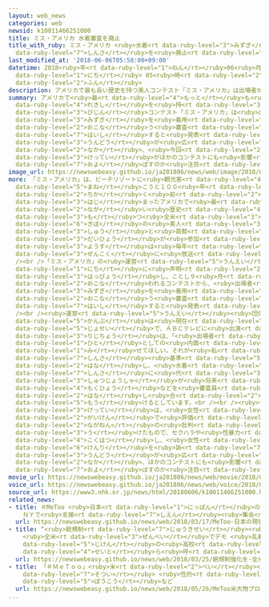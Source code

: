 ```yaml
---
layout: web_news
categories: web
newsid: k10011466251000
title: ミス・アメリカ 水着審査を廃止
title_with_ruby: ミス・アメリカ <ruby>水着<rt data-ruby-level="3">みずぎ</rt></ruby><ruby>審査<rt
  data-ruby-level="7">しんさ</rt></ruby>を<ruby>廃止<rt data-ruby-level="7">はいし</rt></ruby>
last_modified_at: '2018-06-06T05:58:00+09:00'
datetime: 2018<ruby>年<rt data-ruby-level="1">ねん</rt></ruby>06<ruby>月<rt data-ruby-level="1">がつ</rt></ruby>06<ruby>日<rt
  data-ruby-level="1">にち</rt></ruby> 05<ruby>時<rt data-ruby-level="2">じ</rt></ruby>58<ruby>分<rt
  data-ruby-level="2">ふん</rt></ruby>
description: アメリカで最も長い歴史を持つ美人コンテスト「ミス・アメリカ」は出場者が水着を着用して行う審査を廃止すると発表しました。「＃ＭｅＴｏｏ」の運動が広がる中、今回の決定がほかのコンテストにも影響を及ぼすのか注目されています。
summary: アメリカで<ruby>最<rt data-ruby-level="4">もっと</rt></ruby>も<ruby>長<rt data-ruby-level="2">なが</rt></ruby>い<ruby>歴史<rt
  data-ruby-level="4">れきし</rt></ruby>を<ruby>持<rt data-ruby-level="3">も</rt></ruby>つ<ruby>美人<rt
  data-ruby-level="3">びじん</rt></ruby>コンテスト「ミス・アメリカ」は<ruby>出場者<rt data-ruby-level="3">しゅつじょうしゃ</rt></ruby>が<ruby>水着<rt
  data-ruby-level="3">みずぎ</rt></ruby>を<ruby>着用<rt data-ruby-level="3">ちゃくよう</rt></ruby>して<ruby>行<rt
  data-ruby-level="2">おこな</rt></ruby>う<ruby>審査<rt data-ruby-level="7">しんさ</rt></ruby>を<ruby>廃止<rt
  data-ruby-level="7">はいし</rt></ruby>すると<ruby>発表<rt data-ruby-level="3">はっぴょう</rt></ruby>しました。「＃ＭｅＴｏｏ」の<ruby>運動<rt
  data-ruby-level="3">うんどう</rt></ruby>が<ruby>広<rt data-ruby-level="2">ひろ</rt></ruby>がる<ruby>中<rt
  data-ruby-level="2">なか</rt></ruby>、<ruby>今回<rt data-ruby-level="2">こんかい</rt></ruby>の<ruby>決定<rt
  data-ruby-level="3">けってい</rt></ruby>がほかのコンテストにも<ruby>影響<rt data-ruby-level="7">えいきょう</rt></ruby>を<ruby>及<rt
  data-ruby-level="7">およ</rt></ruby>ぼすのか<ruby>注目<rt data-ruby-level="3">ちゅうもく</rt></ruby>されています。
image_url: https://newswebeasy.github.io/ja201806/news/web/image/2018/06/06/K10011466251_1806061117_1806061128_01_03.jpg
more: 「ミス・アメリカ」は、ビーチリゾートに<ruby>観光客<rt data-ruby-level="4">かんこうきゃく</rt></ruby>を<ruby>招<rt
  data-ruby-level="5">まね</rt></ruby>こうと１００<ruby>年<rt data-ruby-level="1">ねん</rt></ruby><ruby>近<rt
  data-ruby-level="2">ちか</rt></ruby>く<ruby>前<rt data-ruby-level="2">まえ</rt></ruby>に<ruby>始<rt
  data-ruby-level="3">はじ</rt></ruby>まったアメリカで<ruby>最<rt data-ruby-level="4">もっと</rt></ruby>も<ruby>長<rt
  data-ruby-level="2">なが</rt></ruby>い<ruby>歴史<rt data-ruby-level="4">れきし</rt></ruby>を<ruby>持<rt
  data-ruby-level="3">も</rt></ruby>つ<ruby>全米<rt data-ruby-level="3">ぜんべい</rt></ruby><ruby>規模<rt
  data-ruby-level="6">きぼ</rt></ruby>の<ruby>美人<rt data-ruby-level="3">びじん</rt></ruby>コンテストです。５０の<ruby>州<rt
  data-ruby-level="3">しゅう</rt></ruby>と<ruby>首都<rt data-ruby-level="3">しゅと</rt></ruby>ワシントンの<ruby>代表<rt
  data-ruby-level="3">だいひょう</rt></ruby>が<ruby>参加<rt data-ruby-level="4">さんか</rt></ruby>し、その<ruby>様子<rt
  data-ruby-level="3">ようす</rt></ruby>は<ruby>毎年<rt data-ruby-level="2">まいとし</rt></ruby>、<ruby>全国<rt
  data-ruby-level="3">ぜんこく</rt></ruby>に<ruby>放送<rt data-ruby-level="3">ほうそう</rt></ruby>されています。<br
  /><br />「ミス・アメリカ」の<ruby>運営<rt data-ruby-level="5">うんえい</rt></ruby><ruby>団体<rt data-ruby-level="5">だんたい</rt></ruby>は５<ruby>日<rt
  data-ruby-level="1">にち</rt></ruby>に<ruby>声明<rt data-ruby-level="2">せいめい</rt></ruby>を<ruby>発表<rt
  data-ruby-level="3">はっぴょう</rt></ruby>し、ことし９<ruby>月<rt data-ruby-level="1">がつ</rt></ruby>に<ruby>行<rt
  data-ruby-level="2">おこな</rt></ruby>われるコンテストから、<ruby>出場者<rt data-ruby-level="3">しゅつじょうしゃ</rt></ruby>が<ruby>水着<rt
  data-ruby-level="3">みずぎ</rt></ruby>を<ruby>着用<rt data-ruby-level="3">ちゃくよう</rt></ruby>して<ruby>行<rt
  data-ruby-level="2">おこな</rt></ruby>う<ruby>審査<rt data-ruby-level="7">しんさ</rt></ruby>を<ruby>廃止<rt
  data-ruby-level="7">はいし</rt></ruby>すると<ruby>発表<rt data-ruby-level="3">はっぴょう</rt></ruby>しました。<br
  /><br /><ruby>運営<rt data-ruby-level="5">うんえい</rt></ruby><ruby>団体<rt data-ruby-level="5">だんたい</rt></ruby>の<ruby>幹部<rt
  data-ruby-level="5">かんぶ</rt></ruby>は<ruby>現在<rt data-ruby-level="5">げんざい</rt></ruby>ほとんどが<ruby>女性<rt
  data-ruby-level="5">じょせい</rt></ruby>で、ＡＢＣテレビに<ruby>出演<rt data-ruby-level="5">しゅつえん</rt></ruby>したカールソン<ruby>理事長<rt
  data-ruby-level="3">りじちょう</rt></ruby>は、「<ruby>出場者<rt data-ruby-level="3">しゅつじょうしゃ</rt></ruby>には<ruby>人<rt
  data-ruby-level="1">ひと</rt></ruby>としての<ruby>内面<rt data-ruby-level="3">ないめん</rt></ruby>を<ruby>見<rt
  data-ruby-level="1">み</rt></ruby>せてほしい。それが<ruby>私<rt data-ruby-level="8">わたし</rt></ruby>たちの<ruby>審査<rt
  data-ruby-level="7">しんさ</rt></ruby><ruby>基準<rt data-ruby-level="5">きじゅん</rt></ruby>だ」と<ruby>話<rt
  data-ruby-level="2">はな</rt></ruby>し、<ruby>水着<rt data-ruby-level="3">みずぎ</rt></ruby><ruby>審査<rt
  data-ruby-level="7">しんさ</rt></ruby>に<ruby>代<rt data-ruby-level="3">か</rt></ruby>わって<ruby>出場者<rt
  data-ruby-level="3">しゅつじょうしゃ</rt></ruby>が<ruby>将来<rt data-ruby-level="6">しょうらい</rt></ruby>の<ruby>目標<rt
  data-ruby-level="4">もくひょう</rt></ruby>などを<ruby>審査員<rt data-ruby-level="7">しんさいん</rt></ruby>と<ruby>話<rt
  data-ruby-level="2">はな</rt></ruby>し<ruby>合<rt data-ruby-level="2">あ</rt></ruby>うセッションを<ruby>設<rt
  data-ruby-level="5">もう</rt></ruby>けるとしています。<br /><br /><ruby>今回<rt data-ruby-level="2">こんかい</rt></ruby>の<ruby>決定<rt
  data-ruby-level="3">けってい</rt></ruby>は、<ruby>女性<rt data-ruby-level="5">じょせい</rt></ruby>を<ruby>外見<rt
  data-ruby-level="2">がいけん</rt></ruby>で<ruby>評価<rt data-ruby-level="5">ひょうか</rt></ruby>すべきではないなどとする<ruby>長年<rt
  data-ruby-level="2">ながねん</rt></ruby>の<ruby>批判<rt data-ruby-level="6">ひはん</rt></ruby>を<ruby>受<rt
  data-ruby-level="3">う</rt></ruby>けたもので、セクハラや<ruby>性暴力<rt data-ruby-level="5">せいぼうりょく</rt></ruby>を<ruby>告発<rt
  data-ruby-level="4">こくはつ</rt></ruby>し、<ruby>女性<rt data-ruby-level="5">じょせい</rt></ruby>の<ruby>権利<rt
  data-ruby-level="6">けんり</rt></ruby>を<ruby>訴<rt data-ruby-level="7">うった</rt></ruby>える「＃ＭｅＴｏｏ」の<ruby>運動<rt
  data-ruby-level="3">うんどう</rt></ruby>が<ruby>広<rt data-ruby-level="2">ひろ</rt></ruby>がる<ruby>中<rt
  data-ruby-level="2">なか</rt></ruby>、ほかのコンテストにも<ruby>影響<rt data-ruby-level="7">えいきょう</rt></ruby>を<ruby>及<rt
  data-ruby-level="7">およ</rt></ruby>ぼすのか<ruby>注目<rt data-ruby-level="3">ちゅうもく</rt></ruby>されています。
movie_url: https://newswebeasy.github.io/ja201806/news/web/movie/2018/06/06/k10011466251_201806061117_201806061127.mp4
voice_url: https://newswebeasy.github.io/ja201806/news/web/voice/2018/06/06/k10011466251_201806061117_201806061127.mp3
source_url: https://www3.nhk.or.jp/news/html/20180606/k10011466251000.html
related_news:
- title: ＃MeToo <ruby>日本<rt data-ruby-level="1">にっぽん</rt></ruby>の<ruby>現状<rt data-ruby-level="5">げんじょう</rt></ruby>は？
    ＮＹで<ruby>支援<rt data-ruby-level="7">しえん</rt></ruby><ruby>集会<rt data-ruby-level="3">しゅうかい</rt></ruby>
  url: https://newswebeasy.github.io/news/web/2018/03/17/MeToo-日本の現状は-NYで支援集会
- title: “<ruby>銃規制<rt data-ruby-level="7">じゅうきせい</rt></ruby><ruby>強化<rt data-ruby-level="3">きょうか</rt></ruby>を”
    <ruby>全米<rt data-ruby-level="3">ぜんべい</rt></ruby>でデモ <ruby>乱射<rt data-ruby-level="6">らんしゃ</rt></ruby><ruby>事件<rt
    data-ruby-level="5">じけん</rt></ruby>の<ruby>高校<rt data-ruby-level="2">こうこう</rt></ruby>の<ruby>生徒<rt
    data-ruby-level="4">せいと</rt></ruby>ら<ruby>呼<rt data-ruby-level="6">よ</rt></ruby>びかけ
  url: https://newswebeasy.github.io/news/web/2018/03/25/銃規制強化を-全米でデモ-乱射事件の高校の生徒ら呼びかけ
- title: 「＃ＭｅＴｏｏ」<ruby>米<rt data-ruby-level="2">べい</rt></ruby><ruby>大物<rt data-ruby-level="3">だいもつ</rt></ruby>プロデューサーを<ruby>訴追<rt
    data-ruby-level="7">そつい</rt></ruby> <ruby>性的<rt data-ruby-level="5">せいてき</rt></ruby><ruby>暴行<rt
    data-ruby-level="5">ぼうこう</rt></ruby>など
  url: https://newswebeasy.github.io/news/web/2018/05/26/MeToo米大物プロデューサーを訴追-性的暴行など
...
```

